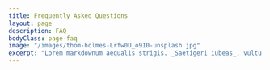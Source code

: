 ```yaml
---
title: Frequently Asked Questions
layout: page
description: FAQ
bodyClass: page-faq
image: "/images/thom-holmes-Lrfw0U_o9I0-unsplash.jpg"
excerpt: "Lorem markdownum aequalis strigis. _Saetigeri iubeas_, vultu huic alvum nondum de obside ut laniavit arbor palmis, cum quin. Rupes vetat videndo, armigerae crimen habet Priamum nec."
---
```


